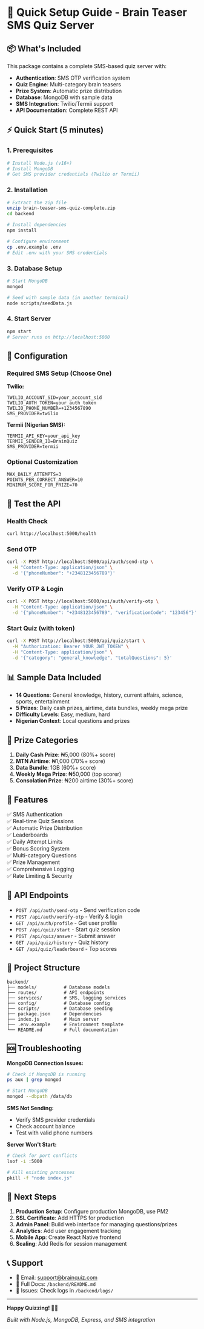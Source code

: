 # 🚀 Quick Setup Guide - Brain Teaser SMS Quiz Server

## 📦 What's Included

This package contains a complete SMS-based quiz server with:
- **Authentication**: SMS OTP verification system
- **Quiz Engine**: Multi-category brain teasers 
- **Prize System**: Automatic prize distribution
- **Database**: MongoDB with sample data
- **SMS Integration**: Twilio/Termii support
- **API Documentation**: Complete REST API

## ⚡ Quick Start (5 minutes)

### 1. Prerequisites
```bash
# Install Node.js (v16+)
# Install MongoDB
# Get SMS provider credentials (Twilio or Termii)
```

### 2. Installation
```bash
# Extract the zip file
unzip brain-teaser-sms-quiz-complete.zip
cd backend

# Install dependencies
npm install

# Configure environment
cp .env.example .env
# Edit .env with your SMS credentials
```

### 3. Database Setup
```bash
# Start MongoDB
mongod

# Seed with sample data (in another terminal)
node scripts/seedData.js
```

### 4. Start Server
```bash
npm start
# Server runs on http://localhost:5000
```

## 🔧 Configuration

### Required SMS Setup (Choose One)

**Twilio:**
```env
TWILIO_ACCOUNT_SID=your_account_sid
TWILIO_AUTH_TOKEN=your_auth_token
TWILIO_PHONE_NUMBER=+1234567890
SMS_PROVIDER=twilio
```

**Termii (Nigerian SMS):**
```env
TERMII_API_KEY=your_api_key
TERMII_SENDER_ID=BrainQuiz
SMS_PROVIDER=termii
```

### Optional Customization
```env
MAX_DAILY_ATTEMPTS=3
POINTS_PER_CORRECT_ANSWER=10
MINIMUM_SCORE_FOR_PRIZE=70
```

## 🧪 Test the API

### Health Check
```bash
curl http://localhost:5000/health
```

### Send OTP
```bash
curl -X POST http://localhost:5000/api/auth/send-otp \
  -H "Content-Type: application/json" \
  -d '{"phoneNumber": "+2348123456789"}'
```

### Verify OTP & Login
```bash
curl -X POST http://localhost:5000/api/auth/verify-otp \
  -H "Content-Type: application/json" \
  -d '{"phoneNumber": "+2348123456789", "verificationCode": "123456"}'
```

### Start Quiz (with token)
```bash
curl -X POST http://localhost:5000/api/quiz/start \
  -H "Authorization: Bearer YOUR_JWT_TOKEN" \
  -H "Content-Type: application/json" \
  -d '{"category": "general_knowledge", "totalQuestions": 5}'
```

## 📊 Sample Data Included

- **14 Questions**: General knowledge, history, current affairs, science, sports, entertainment
- **5 Prizes**: Daily cash prizes, airtime, data bundles, weekly mega prize
- **Difficulty Levels**: Easy, medium, hard
- **Nigerian Context**: Local questions and prizes

## 🎁 Prize Categories

1. **Daily Cash Prize**: ₦5,000 (80%+ score)
2. **MTN Airtime**: ₦1,000 (70%+ score)  
3. **Data Bundle**: 1GB (60%+ score)
4. **Weekly Mega Prize**: ₦50,000 (top scorer)
5. **Consolation Prize**: ₦200 airtime (30%+ score)

## 📱 Features

✅ SMS Authentication  
✅ Real-time Quiz Sessions  
✅ Automatic Prize Distribution  
✅ Leaderboards  
✅ Daily Attempt Limits  
✅ Bonus Scoring System  
✅ Multi-category Questions  
✅ Prize Management  
✅ Comprehensive Logging  
✅ Rate Limiting & Security  

## 🔗 API Endpoints

- `POST /api/auth/send-otp` - Send verification code
- `POST /api/auth/verify-otp` - Verify & login
- `GET /api/auth/profile` - Get user profile
- `POST /api/quiz/start` - Start quiz session
- `POST /api/quiz/answer` - Submit answer
- `GET /api/quiz/history` - Quiz history
- `GET /api/quiz/leaderboard` - Top scores

## 📁 Project Structure

```
backend/
├── models/          # Database models
├── routes/          # API endpoints  
├── services/        # SMS, logging services
├── config/          # Database config
├── scripts/         # Database seeding
├── package.json     # Dependencies
├── index.js         # Main server
├── .env.example     # Environment template
└── README.md        # Full documentation
```

## 🆘 Troubleshooting

**MongoDB Connection Issues:**
```bash
# Check if MongoDB is running
ps aux | grep mongod

# Start MongoDB
mongod --dbpath /data/db
```

**SMS Not Sending:**
- Verify SMS provider credentials
- Check account balance
- Test with valid phone numbers

**Server Won't Start:**
```bash
# Check for port conflicts
lsof -i :5000

# Kill existing processes
pkill -f "node index.js"
```

## 🌟 Next Steps

1. **Production Setup**: Configure production MongoDB, use PM2
2. **SSL Certificate**: Add HTTPS for production
3. **Admin Panel**: Build web interface for managing questions/prizes
4. **Analytics**: Add user engagement tracking
5. **Mobile App**: Create React Native frontend
6. **Scaling**: Add Redis for session management

## 📞 Support

- 📧 Email: support@brainquiz.com
- 📖 Full Docs: `/backend/README.md`
- 🐛 Issues: Check logs in `/backend/logs/`

---

**Happy Quizzing! 🧠✨**

*Built with Node.js, MongoDB, Express, and SMS integration*